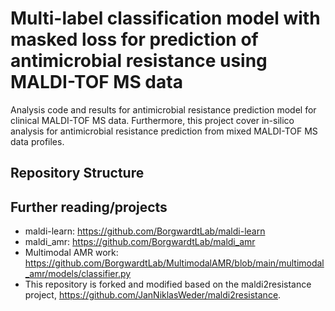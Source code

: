 # Multi-label classification model with masked loss for prediction of antimicrobial resistance using MALDI-TOF MS data

Analysis code and results for antimicrobial resistance prediction model for clinical MALDI-TOF MS data.
Furthermore, this project cover in-silico analysis for antimicrobial resistance prediction from mixed MALDI-TOF MS data profiles.


## Repository Structure


## Further reading/projects
 - maldi-learn: https://github.com/BorgwardtLab/maldi-learn
 - maldi_amr: https://github.com/BorgwardtLab/maldi_amr
 - Multimodal AMR work: https://github.com/BorgwardtLab/MultimodalAMR/blob/main/multimodal_amr/models/classifier.py
 - This repository is forked and modified based on the maldi2resistance project, https://github.com/JanNiklasWeder/maldi2resistance.